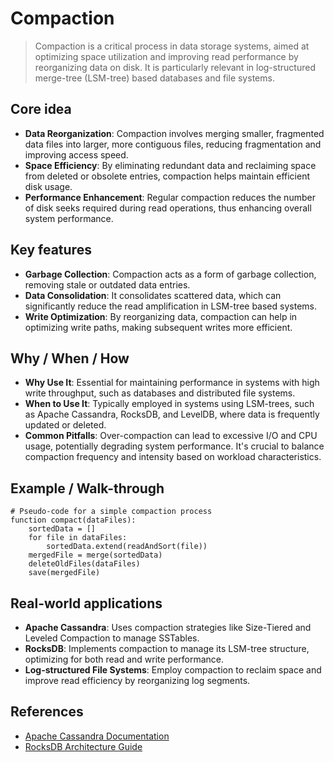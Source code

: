 # Compaction

> Compaction is a critical process in data storage systems, aimed at optimizing space utilization and improving read performance by reorganizing data on disk. It is particularly relevant in log-structured merge-tree (LSM-tree) based databases and file systems.

## Core idea
- **Data Reorganization**: Compaction involves merging smaller, fragmented data files into larger, more contiguous files, reducing fragmentation and improving access speed.
- **Space Efficiency**: By eliminating redundant data and reclaiming space from deleted or obsolete entries, compaction helps maintain efficient disk usage.
- **Performance Enhancement**: Regular compaction reduces the number of disk seeks required during read operations, thus enhancing overall system performance.

## Key features
- **Garbage Collection**: Compaction acts as a form of garbage collection, removing stale or outdated data entries.
- **Data Consolidation**: It consolidates scattered data, which can significantly reduce the read amplification in LSM-tree based systems.
- **Write Optimization**: By reorganizing data, compaction can help in optimizing write paths, making subsequent writes more efficient.

## Why / When / How
- **Why Use It**: Essential for maintaining performance in systems with high write throughput, such as databases and distributed file systems.
- **When to Use It**: Typically employed in systems using LSM-trees, such as Apache Cassandra, RocksDB, and LevelDB, where data is frequently updated or deleted.
- **Common Pitfalls**: Over-compaction can lead to excessive I/O and CPU usage, potentially degrading system performance. It's crucial to balance compaction frequency and intensity based on workload characteristics.

## Example / Walk-through
```pseudo
# Pseudo-code for a simple compaction process
function compact(dataFiles):
    sortedData = []
    for file in dataFiles:
        sortedData.extend(readAndSort(file))
    mergedFile = merge(sortedData)
    deleteOldFiles(dataFiles)
    save(mergedFile)
```

## Real-world applications
- **Apache Cassandra**: Uses compaction strategies like Size-Tiered and Leveled Compaction to manage SSTables.
- **RocksDB**: Implements compaction to manage its LSM-tree structure, optimizing for both read and write performance.
- **Log-structured File Systems**: Employ compaction to reclaim space and improve read efficiency by reorganizing log segments.

## References
- [Apache Cassandra Documentation](https://cassandra.apache.org/doc/latest/architecture/storage_engine.html#compaction)
- [RocksDB Architecture Guide](https://github.com/facebook/rocksdb/wiki/RocksDB-Architecture-Guide)